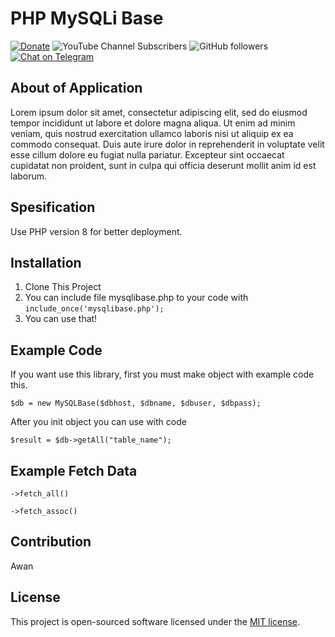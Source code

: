 # PHP MySQLi Base

[![Donate](https://img.shields.io/badge/donate-paypal-blue.svg)](https://www.paypal.me/awanjh)
![YouTube Channel Subscribers](https://img.shields.io/youtube/channel/subscribers/UCJNpJE0aWgc1jV1Edz93pmA?style=social)
![GitHub followers](https://img.shields.io/github/followers/awanz?style=social)
[![Chat on Telegram](https://img.shields.io/badge/Chat%20on-Telegram-brightgreen.svg)](https://t.me/awangram)  

## About of Application

Lorem ipsum dolor sit amet, consectetur adipiscing elit, sed do eiusmod tempor incididunt ut labore et dolore magna aliqua. Ut enim ad minim veniam, quis nostrud exercitation ullamco laboris nisi ut aliquip ex ea commodo consequat. Duis aute irure dolor in reprehenderit in voluptate velit esse cillum dolore eu fugiat nulla pariatur. Excepteur sint occaecat cupidatat non proident, sunt in culpa qui officia deserunt mollit anim id est laborum.

## Spesification

Use PHP version 8 for better deployment.

## Installation

1. Clone This Project
2. You can include file mysqlibase.php to your code with
`include_once('mysqlibase.php');`
3. You can use that!

## Example Code

If you want use this library, first you must make object with example code this.

`$db = new MySQLBase($dbhost, $dbname, $dbuser, $dbpass);`

After you init object you can use with code

`$result = $db->getAll("table_name");`

## Example Fetch Data

`->fetch_all()`

`->fetch_assoc()`

## Contribution

Awan

## License

This project is open-sourced software licensed under the [MIT license](https://opensource.org/licenses/MIT).